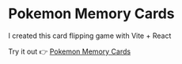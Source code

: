 # Pokemon Memory Cards

I created this card flipping game with Vite + React

Try it out 👉 [Pokemon Memory Cards](https://pokemonmemcards.netlify.app/)
